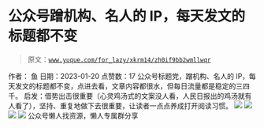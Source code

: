 # 公众号蹭机构、名人的 IP，每天发文的标题都不变

> 原文：[`www.yuque.com/for_lazy/xkrm14/zh0if9bb2wmllwqr`](https://www.yuque.com/for_lazy/xkrm14/zh0if9bb2wmllwqr)

<ne-p id="uec0554dd" data-lake-id="uec0554dd"><ne-text id="uc76b364f">作者： 鱼</ne-text></ne-p> <ne-p id="u7a0fdede" data-lake-id="u7a0fdede"><ne-text id="ucc0bf094">日期：2023-01-20</ne-text></ne-p> <ne-p id="u5069eb56" data-lake-id="u5069eb56"><ne-text id="ud4555d5b">点赞数：</ne-text><ne-text id="ub629d435" ne-bold="true">17</ne-text></ne-p> <ne-hole id="uc665ad1a" data-lake-id="uc665ad1a"><ne-card data-card-name="hr" data-card-type="block" id="bZv3c" data-event-boundary="card"><ne-p id="u7f83fda4" data-lake-id="u7f83fda4"><ne-text id="uc6e6e97c">公众号标题党，蹭机构、名人的 IP，每天发文的标题都不变，点进去看，文章内容都很水，但每日流量都是稳定的三四千。</ne-text> <ne-text id="u9dca5530">启发：借势出击很重要（心灵鸡汤式的文案没人看，人民日报出的鸡汤就有人看了），坚持、重复地做下去很重要，让读者一点点养成打开阅读习惯。</ne-text></ne-p> <ne-p id="u983e22f9" data-lake-id="u983e22f9"><ne-card data-card-name="image" data-card-type="inline" id="clBXK" data-event-boundary="card">![](img/1745960ac4d59bf3a0442a453944917d.png)</ne-card></ne-p> <ne-p id="u46ba28e6" data-lake-id="u46ba28e6"><ne-card data-card-name="image" data-card-type="inline" id="BsRIi" data-event-boundary="card">![](img/f16b3d3fb172a81380e91ae7689f4d31.png)</ne-card></ne-p> <ne-p id="ud663ba8a" data-lake-id="ud663ba8a"><ne-card data-card-name="image" data-card-type="inline" id="EFqsS" data-event-boundary="card">![](img/e6a65dd9ad41c0bf8c32d46150d9596c.png)</ne-card></ne-p> <ne-p id="u26c5221d" data-lake-id="u26c5221d"><ne-card data-card-name="image" data-card-type="inline" id="rnWKx" data-event-boundary="card">![](img/d76722ccb6d32bf080bdade91602cdc6.png)</ne-card></ne-p> <ne-hole id="uc7d4edd9" data-lake-id="uc7d4edd9"><ne-card data-card-name="hr" data-card-type="block" id="qEkJ1" data-event-boundary="card"><ne-p id="ue12b432f" data-lake-id="ue12b432f"><ne-text id="u2824338f">公众号懒人找资源，懒人专属群分享</ne-text></ne-p></ne-card></ne-hole></ne-card></ne-hole>
